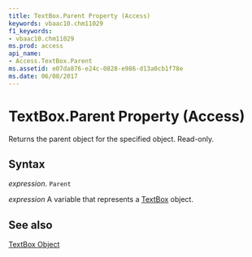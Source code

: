 ```yaml
---
title: TextBox.Parent Property (Access)
keywords: vbaac10.chm11029
f1_keywords:
- vbaac10.chm11029
ms.prod: access
api_name:
- Access.TextBox.Parent
ms.assetid: e07da876-e24c-0828-e986-d13a0cb1f78e
ms.date: 06/08/2017
---
```



# TextBox.Parent Property (Access)

Returns the parent object for the specified object. Read-only.


## Syntax

 _expression_. `Parent`

 _expression_ A variable that represents a [TextBox](./Access.TextBox.md) object.


## See also


[TextBox Object](Access.TextBox.md)

